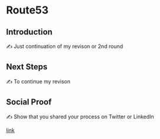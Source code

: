 

# Route53 

## Introduction

✍️ Just continuation of my revison or 2nd round

## Next Steps

✍️ To continue my revison

## Social Proof

✍️ Show that you shared your process on Twitter or LinkedIn

[link](https://twitter.com/kcmh_538/status/1314883893393158144?s=20)
